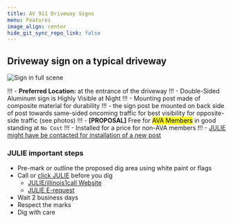 ```yaml
---
title: AV 911 Driveway Signs
menu: Features
image_align: center
hide_git_sync_repo_link: false
---
```


## Driveway sign on a typical driveway

![Sign in full scene](https://files.arborvista.org/projects/av-911-signs/sign_in_scene_Large.jpg)

!!! - __Preferred Location:__ at the entrance of the driveway
!!! - Double-Sided Aluminum sign is Highly Visible at Night
!!! - Mounting post made of composite material for durability
!!! - the sign post be mounted on back side of post towards same-sided oncoming traffic for best visibility for opposite-side traffic (see photos)
!!! - **[PROPOSAL]** Free for <mark>AVA Members</mark> in good standing at `No Cost`
!!! - Installed for a price for non-AVA members
!!! - [JULIE might have be contacted for installation of a new post ](https://www.illinois1call.com/)

###  JULIE important steps

- Pre-mark or outline the proposed dig area using white paint or flags
- Call or [click JULIE](https://www.illinois1call.com/click-before-you-dig-using-e-request-ways-to-reach-us/) before you dig
  - [JULIE/illinois1call Website](https://www.illinois1call.com/)
  - [JULIE E-request](https://www.illinois1call.com/e-request-helpful-tips/) 
- Wait 2 business days
- Respect the marks
- Dig with care
